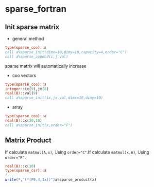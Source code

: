 # sparse_fortran
## Init sparse matrix
- general method
``` fortran
type(sparse_coo)::a
call a%sparse_init(dimx=10,dimy=10,capacity=4,order="C")
call a%sparse_append(i,j,val)
```

sparse matrix will automatically increase
- coo vectors

``` fortran
type(sparse_coo)::a
integer::ix(9),jx(8)
real(8)::val(9)
call a%sparse_init(ix,jx,val,dimx=10,dimy=10)
```
- array
``` fortran
type(sparse_coo)::a
real(8)::x(20,10)
call a%sparse_init(x,order="F")

```
## Matrix Product

If calculate `matmul(A,x)`, Using `order="C"`.If calculate `matmul(x,A)`, Using `order="F"`.

``` fortran
real(8)::x(10)
type(sparse_csr)::a
!...
write(*,"(*(F9.4,1x))")a%sparse_product(x)
```
